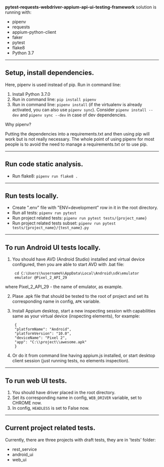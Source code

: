 **pytest-requests-webdriver-appium-api-ui-testing-framework**
solution is running with:
- pipenv
- requests
- appium-python-client
- faker
- pytest
- flake8
- Python 3.7

---

## Setup, install dependencies.

Here, pipenv is used instead of pip. Run in command line:

1. Install Python 3.7.0
2. Run in command line: `pip install pipenv`
3. Run in command line: `pipenv install` (if the virtualenv is already activated, you can also use `pipenv sync`). Consider `pipenv install --dev` and `pipenv sync --dev` in case of dev dependencies.

Why pipenv?

Putting the dependencies into a requirements.txt and then using pip will work but is not really necessary. The whole point of using pipenv for most people is to avoid the need to manage a requirements.txt or to use pip.

---

## Run code static analysis.

- Run flake8: `pipenv run flake8 .`

---

## Run tests locally.

- Create ".env" file with "ENV=development" row in it in the root directory.
- Run all tests: `pipenv run pytest`
- Run project related tests: `pipenv run pytest tests/{project_name}`
- Run project related tests subset: `pipenv run pytest tests/{project_name}/{test_name}.py`

---

## To run Android UI tests locally.

1. You should have AVD (Android Studio) installed and virtual device configured, then you are able to start AVD with .bat file:

        cd C:\Users\%username%\AppData\Local\Android\sdk\emulator
        emulator @Pixel_2_API_29

where Pixel_2_API_29 - the name of emulator, as example.

2. Plase .apk file that should be tested to the root of project and set its corresponding name in config, `APK` variable.

3. Install Appium desktop, start a new inspecting session with capabilities same as your virtual device (inspecting elements), for example:

        {
        "platformName": "Android",
        "platformVersion": "10.0",
        "deviceName": "Pixel 2",
        "app": "C:\\project\\awesome.apk"
        }

4. Or do it from command line having appium.js installed, or start desktop client session (just running tests, no elements inspection).

---

## To run web UI tests.

1. You should have driver placed in the root directory.
2. Set its corresponding name in config, `WEB_DRIVER` variable, set to CHROME now.
3. In config, `HEADLESS` is set to False now.

---

## Current project related tests.

Currently, there are three projects with draft tests, they are in 'tests' folder:

- rest_service
- android_ui
- web_ui
